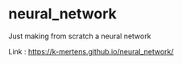 # neural_network
 
Just making from scratch a neural network

Link : https://k-mertens.github.io/neural_network/